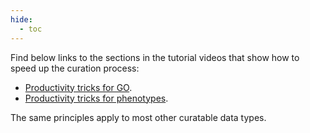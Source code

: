 ```yaml
---
hide:
  - toc
---
```


Find below links to the sections in the tutorial videos that show how to speed up the curation process:

* [Productivity tricks for GO](https://youtu.be/JDBY-KGWQ_o?t=478).
* [Productivity tricks for phenotypes](https://youtu.be/K5DmS35mw40?t=266).

The same principles apply to most other curatable data types.
